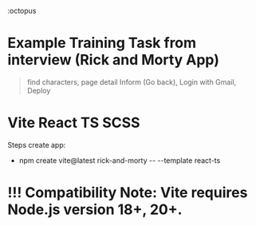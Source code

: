 :octopus
# Example Training Task from interview (Rick and Morty App)
  > find characters, page detail Inform (Go back), Login with Gmail, Deploy
  # Vite React TS SCSS
  Steps create app:
  - npm create vite@latest rick-and-morty -- --template react-ts


# !!! Compatibility Note: Vite requires Node.js version 18+, 20+. 